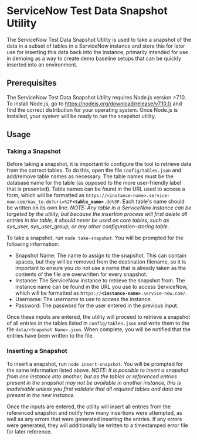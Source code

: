 # ServiceNow Test Data Snapshot Utility
The ServiceNow Test Data Snapshot Utility is used to take a snapshot of the data in a subset of tables in a ServiceNow instance and store this for later use for inserting this data back into the instance, primarily intended for use in demoing as a way to create demo baseline setups that can be quickly inserted into an environment.

## Prerequisites

The ServiceNow Test Data Snapshot Utility requires Node.js version >7.10. To install Node.js, go to https://nodejs.org/download/release/v7.10.1/ and find the correct distribution for your operating system. Once Node.js is installed, your system will be ready to run the snapshot utility.

## Usage
### Taking a Snapshot

Before taking a snapshot, it is important to configure the tool to retrieve data from the correct tables. To do this, open the file `config/tables.json` and add/remove table names as necessary. The table names must be the database name for the table (as opposed to the more user-friendly label that is presented). Table names can be found in the URL used to access a form, which will be formatted as `https://<instance-name>.service-now.com/nav_to.do?uri=%2F`**`<table_name>`**`.do%3F`. Each table's name should be written on its own line. _NOTE: Any table in a ServiceNow instance can be targeted by the utility, but because the insertion process will first delete all entries in the table, it should never be used on core tables, such as sys_user, sys_user_group, or any other configuration-storing table._

To take a snapshot, run `node take-snapshot`. You will be prompted for the following information:
* Snapshot Name: The name to assign to the snapshot. This can contain spaces, but they will be removed from the destination filename, so it is important to ensure you do not use a name that is already taken as the contents of the file are overwritten for every snapshot.
* Instance: The ServiceNow instance to retrieve the snapshot from. The instance name can be found in the URL you use to access ServiceNow, which will be formatted as `https://`**`<instance-name>`**`.service-now.com/`.
* Username: The username to use to access the instance.
* Password: The password for the user entered in the previous input.

Once these inputs are entered, the utility will proceed to retrieve a snapshot of all entries in the tables listed in `config/tables.json` and write them to the file `data/<Snapshot Name>.json`. When complete, you will be notified that the entries have been written to the file.

### Inserting a Snapshot

To insert a snapshot, run `node insert-snapshot`. You will be prompted for the same information listed above. _NOTE: It is possible to insert a snapshot from one instance into another, but as the tables or referenced entries present in the snapshot may not be available in another instance, this is inadvisable unless you first validate that all required tables and data are present in the new instance._

Once the inputs are entered, the utility will insert all entries from the referenced snapshot and notify how many insertions were attempted, as well as any errors that were generated inserting the entries. If any errors were generated, they will additionally be written to a timestamped error file for later reference.
